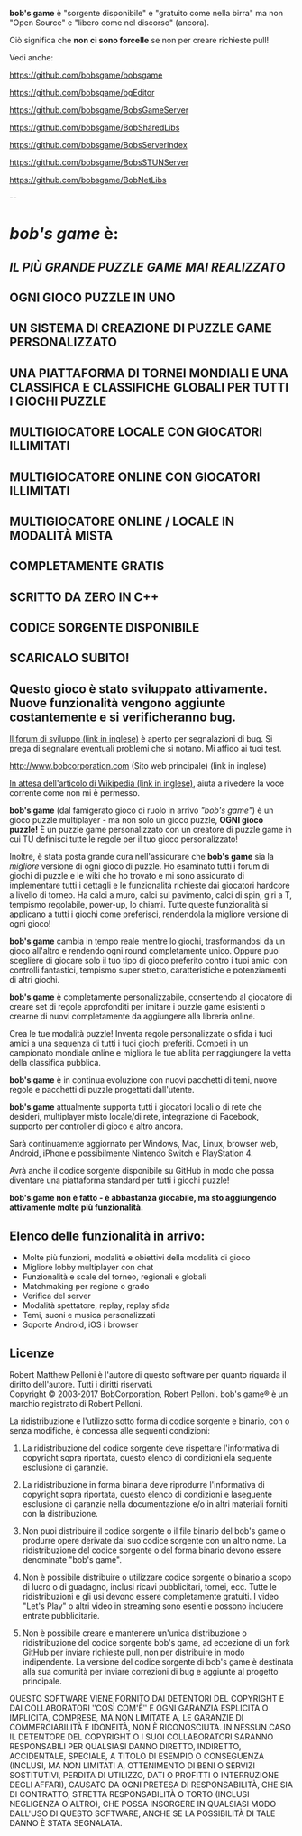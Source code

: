 **bob's game** è "sorgente disponibile" e "gratuito come nella birra" ma non "Open Source" e "libero come nel discorso" (ancora).

Ciò significa che **non ci sono forcelle** se non per creare richieste pull!

Vedi anche:

https://github.com/bobsgame/bobsgame

https://github.com/bobsgame/bgEditor

https://github.com/bobsgame/BobsGameServer

https://github.com/bobsgame/BobSharedLibs

https://github.com/bobsgame/BobsServerIndex

https://github.com/bobsgame/BobsSTUNServer

https://github.com/bobsgame/BobNetLibs

--

# *bob's game* è:

## *IL PIÙ GRANDE PUZZLE GAME MAI REALIZZATO*

## OGNI GIOCO PUZZLE IN UNO

## UN SISTEMA DI CREAZIONE DI PUZZLE GAME PERSONALIZZATO

## UNA PIATTAFORMA DI TORNEI MONDIALI E UNA CLASSIFICA E CLASSIFICHE GLOBALI PER TUTTI I GIOCHI PUZZLE

## MULTIGIOCATORE LOCALE CON GIOCATORI ILLIMITATI

## MULTIGIOCATORE ONLINE CON GIOCATORI ILLIMITATI

## MULTIGIOCATORE ONLINE / LOCALE IN MODALITÀ MISTA

## COMPLETAMENTE GRATIS

## SCRITTO DA ZERO IN C++

## CODICE SORGENTE DISPONIBILE

## SCARICALO SUBITO!

## Questo gioco è stato sviluppato attivamente. Nuove funzionalità vengono aggiunte costantemente e si verificheranno bug.

[Il forum di sviluppo (link in inglese)](http://bobsgame.com/forum) è aperto per segnalazioni di bug. Si prega di segnalare eventuali problemi che si notano. Mi affido ai tuoi test.

http://www.bobcorporation.com (Sito web principale) (link in inglese)

[In attesa dell'articolo di Wikipedia (link in inglese)](https://en.wikipedia.org/w/index.php?title=Bob%27s_Game&oldid=713042467), aiuta a rivedere la voce corrente come non mi è permesso.

**bob's game** (dal famigerato gioco di ruolo in arrivo *"bob's game"*) è un gioco puzzle multiplayer - ma non solo un gioco puzzle, **OGNI gioco puzzle!**  È un puzzle game personalizzato con un creatore di puzzle game in cui TU definisci tutte le regole per il tuo gioco personalizzato!

Inoltre, è stata posta grande cura nell'assicurare che **bob's game** sia la *migliore* versione di ogni gioco di puzzle.  Ho esaminato tutti i forum di giochi di puzzle e le wiki che ho trovato e mi sono assicurato di implementare tutti i dettagli e le funzionalità richieste dai giocatori hardcore a livello di torneo.  Ha calci a muro, calci sul pavimento, calci di spin, giri a T, tempismo regolabile, power-up, lo chiami.  Tutte queste funzionalità si applicano a tutti i giochi come preferisci, rendendola la migliore versione di ogni gioco!

**bob's game** cambia in tempo reale mentre lo giochi, trasformandosi da un gioco all'altro e rendendo ogni round completamente unico.  Oppure puoi scegliere di giocare solo il tuo tipo di gioco preferito contro i tuoi amici con controlli fantastici, tempismo super stretto, caratteristiche e potenziamenti di altri giochi.

**bob's game** è completamente personalizzabile, consentendo al giocatore di creare set di regole approfonditi per imitare i puzzle game esistenti o crearne di nuovi completamente da aggiungere alla libreria online.

Crea le tue modalità puzzle!  Inventa regole personalizzate o sfida i tuoi amici a una sequenza di tutti i tuoi giochi preferiti.  Competi in un campionato mondiale online e migliora le tue abilità per raggiungere la vetta della classifica pubblica.

**bob's game** è in continua evoluzione con nuovi pacchetti di temi, nuove regole e pacchetti di puzzle progettati dall'utente.

**bob's game** attualmente supporta tutti i giocatori locali o di rete che desideri, multiplayer misto locale/di rete, integrazione di Facebook, supporto per controller di gioco e altro ancora.

Sarà continuamente aggiornato per Windows, Mac, Linux, browser web, Android, iPhone e possibilmente Nintendo Switch e PlayStation 4.

Avrà anche il codice sorgente disponibile su GitHub in modo che possa diventare una piattaforma standard per tutti i giochi puzzle!

**bob's game non è fatto - è abbastanza giocabile, ma sto aggiungendo attivamente molte più funzionalità.**

## Elenco delle funzionalità in arrivo:
* Molte più funzioni, modalità e obiettivi della modalità di gioco
* Migliore lobby multiplayer con chat
* Funzionalità e scale del torneo, regionali e globali
* Matchmaking per regione o grado
* Verifica del server
* Modalità spettatore, replay, replay sfida
* Temi, suoni e musica personalizzati
* Soporte Android, iOS i browser

## Licenze
Robert Matthew Pelloni è l'autore di questo software per quanto riguarda il diritto dell'autore. Tutti i diritti riservati.<br />
Copyright © 2003-2017 BobCorporation, Robert Pelloni. bob's game® è un marchio registrato di Robert Pelloni.

La ridistribuzione e l'utilizzo sotto forma di codice sorgente e binario, con o senza modifiche, è concessa alle seguenti condizioni:

1. La ridistribuzione del codice sorgente deve rispettare l'informativa di copyright sopra riportata, questo elenco di condizioni ela seguente esclusione di garanzie.

2. La ridistribuzione in forma binaria deve riprodurre l'informativa di copyright sopra riportata, questo elenco di condizioni e laseguente esclusione di garanzie nella documentazione e/o in altri materiali forniti con la distribuzione.

3. Non puoi distribuire il codice sorgente o il file binario del bob's game o produrre opere derivate dal suo codice sorgente con un altro nome. La ridistribuzione del codice sorgente o del forma binario devono essere denominate "bob's game".

4. Non è possibile distribuire o utilizzare codice sorgente o binario a scopo di lucro o di guadagno, inclusi ricavi pubblicitari, tornei, ecc. Tutte le ridistribuzioni e gli usi devono essere completamente gratuiti. I video "Let's Play" o altri video in streaming sono esenti e possono includere entrate pubblicitarie.

5. Non è possibile creare e mantenere un'unica distribuzione o ridistribuzione del codice sorgente bob's game, ad eccezione di un fork GitHub per inviare richieste pull, non per distribuire in modo indipendente. La versione del codice sorgente di bob's game è destinata alla sua comunità per inviare correzioni di bug e aggiunte al progetto principale.

QUESTO SOFTWARE VIENE FORNITO DAI DETENTORI DEL COPYRIGHT E DAI COLLABORATORI ʺCOSÌ COM'Èʺ E OGNI GARANZIA ESPLICITA O IMPLICITA, COMPRESE, MA NON LIMITATE A, LE GARANZIE DI COMMERCIABILITÀ E IDONEITÀ, NON È RICONOSCIUTA. IN NESSUN CASO IL DETENTORE DEL COPYRIGHT O I SUOI COLLABORATORI SARANNO RESPONSABILI PER QUALSIASI DANNO DIRETTO, INDIRETTO, ACCIDENTALE, SPECIALE, A TITOLO DI ESEMPIO O CONSEGUENZA (INCLUSI, MA NON LIMITATI A, OTTENIMENTO DI BENI O SERVIZI SOSTITUTIVI, PERDITA DI UTILIZZO, DATI O PROFITTI O INTERRUZIONE DEGLI AFFARI), CAUSATO DA OGNI PRETESA DI RESPONSABILITÀ, CHE SIA DI CONTRATTO, STRETTA RESPONSABILITÀ O TORTO (INCLUSI NEGLIGENZA O ALTRO), CHE POSSA INSORGERE IN QUALSIASI MODO DALL'USO DI QUESTO SOFTWARE, ANCHE SE LA POSSIBILITÀ DI TALE DANNO È STATA SEGNALATA.
